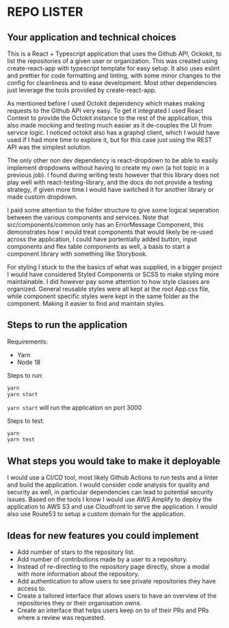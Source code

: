 # REPO LISTER

## Your application and technical choices

This is a React + Typescript application that uses the Github API, Ockokit, to list the repositories of a given user or organization. This was created using create-react-app with typescript template for easy setup. It also uses eslint and prettier for code formatting and linting, with some minor changes to the config for cleanliness and to ease development. Most other dependencies just leverage the tools provided by create-react-app.

As mentioned before I used Octokit dependency which makes making requests to the Github API very easy. To get it integrated I used React Context to provide the Octokit instance to the rest of the application, this also made mocking and testing much easier as it de-couples the UI from service logic. I noticed octokit also has a graphql client, which I would have used if I had more time to explore it, but for this case just using the REST API was the simplest solution.

The only other non dev dependency is react-dropdown to be able to easily implement dropdowns without having to create my own (a hot topic in a previous job). I found during writing tests however that this library does not play well with react-testing-library, and the docs do not provide a testing strategy, if given more time I would have switched it for another library or made custom dropdown.

I paid some attention to the folder structure to give some logical seperation between the various components and services. Note that src/components/common only has an ErrorMessage Component, this demonstrates how I would treat components that would likely be re-used across the application, I could have portentially added button, input components and flex table components as well, a basis to start a component library with something like Storybook.

For styling I stuck to the the basics of what was supplied, in a bigger project I would have considered Styled Components or SCSS to make styling more maintainable. I did however pay some attention to how style classes are organized. General reusable styles were all kept at the root App.css file, while component specific styles were kept in the same folder as the component. Making it easier to find and maintain styles.

## Steps to run the application

Requirements:

- Yarn
- Node 18

Steps to run:

```bash
yarn
yarn start
```

`yarn start` will run the application on port 3000

Steps to test:

```bash
yarn
yarn test
```

## What steps you would take to make it deployable

I would use a CI/CD tool, most likely Github Actions to run tests and a linter and build the application. I would consider code analysis for quality and security as well, in particular dependencies can lead to potential security issues. Based on the tools I know I would use AWS Amplify to deploy the application to AWS S3 and use Cloudfront to serve the application. I would also use Route53 to setup a custom domain for the application.

## Ideas for new features you could implement

- Add number of stars to the repository list.
- Add number of contributions made by a user to a repository.
- Instead of re-directing to the repository page directly, show a modal with more information about the repository.
- Add authentication to allow users to see private repositories they have access to.
- Create a tailored interface that allows users to have an overview of the repositories they or their organisation owns.
- Create an interface that helps users keep on to of their PRs and PRs where a review was requested.

